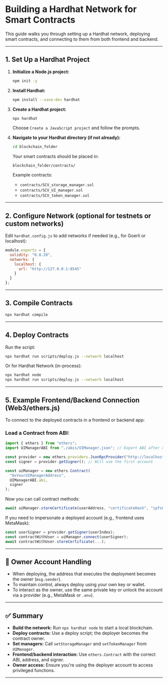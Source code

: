 # Building a Hardhat Network for Smart Contracts

This guide walks you through setting up a Hardhat network, deploying smart contracts, and connecting to them from both frontend and backend.

---

## 1. **Set Up a Hardhat Project**

1. **Initialize a Node.js project:**

   ```bash
   npm init -y
   ```

2. **Install Hardhat:**

   ```bash
   npm install --save-dev hardhat
   ```

3. **Create a Hardhat project:**

   ```bash
   npx hardhat
   ```

   Choose `Create a JavaScript project` and follow the prompts.

4. **Navigate to your Hardhat directory (if not already):**

   ```bash
   cd blockchain_folder
   ```

   Your smart contracts should be placed in:

   ```
   blockchain_folder/contracts/
   ```

   Example contracts:
   - `contracts/SCV_storage_manager.sol`
   - `contracts/SCV_UI_manager.sol`
   - `contracts/SCV_token_manager.sol`

---

## 2. **Configure Network (optional for testnets or custom networks)**

Edit `hardhat.config.js` to add networks if needed (e.g., for Goerli or localhost):

```js
module.exports = {
  solidity: "0.8.20",
  networks: {
    localhost: {
      url: "http://127.0.0.1:8545"
    }
  }
};
```

---

## 3. **Compile Contracts**

```bash
npx hardhat compile
```

---

## 4. **Deploy Contracts**
Run the script:

```bash
npx hardhat run scripts/deploy.js --network localhost
```

Or for Hardhat Network (in-process):

```bash
npx hardhat node
npx hardhat run scripts/deploy.js --network localhost
```

---

## 5. **Example Frontend/Backend Connection (Web3/ethers.js)**

To connect to the deployed contracts in a frontend or backend app:

### Load a Contract from ABI:

```js
import { ethers } from "ethers";
import UIManagerABI from "./abis/UIManager.json"; // Export ABI after compilation

const provider = new ethers.providers.JsonRpcProvider("http://localhost:8545");
const signer = provider.getSigner(); // Will use the first account

const uiManager = new ethers.Contract(
  "0xYourUIManagerAddress",
  UIManagerABI.abi,
  signer
);
```

Now you can call contract methods:

```js
await uiManager.storeCertificate(userAddress, "certificateHash", "ipfsCid");
```

If you need to impersonate a deployed account (e.g., frontend uses MetaMask):

```js
const userSigner = provider.getSigner(userIndex);
const contractWithUser = uiManager.connect(userSigner);
await contractWithUser.storeCertificate(...);
```

---

## 🔑 Owner Account Handling

- When deploying, the address that executes the deployment becomes the owner (`msg.sender`).
- To maintain control, always deploy using your own key or wallet.
- To interact as the owner, use the same private key or unlock the account via a provider (e.g., MetaMask or `.env`).

---

## ✅ Summary

- **Build the network:** Run `npx hardhat node` to start a local blockchain.
- **Deploy contracts:** Use a deploy script; the deployer becomes the contract owner.
- **Set managers:** Call `setStorageManager` and `setTokenManager` from `UIManager`.
- **Frontend/backend interaction:** Use `ethers.Contract` with the correct ABI, address, and signer.
- **Owner access:** Ensure you're using the deployer account to access privileged functions.

---